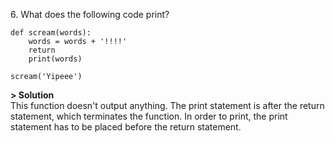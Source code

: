 6\. What does the following code print?
```
def scream(words):
    words = words + '!!!!'
    return
    print(words)

scream('Yipeee')
```

**> Solution**\
This function doesn't output anything. The print statement is after the return statement, which terminates the function. In order to print, the print statement has to be placed before the return statement.